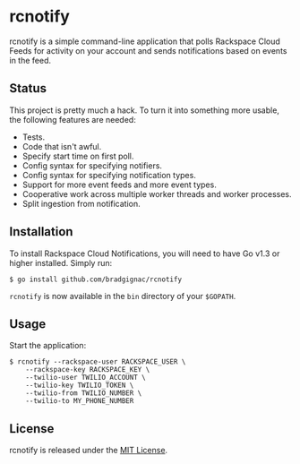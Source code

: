 # rcnotify

rcnotify is a simple command-line application that polls Rackspace Cloud Feeds for activity on your account and sends notifications based on events in the feed.

## Status

This project is pretty much a hack. To turn it into something more usable, the following features are needed:

- Tests.
- Code that isn't awful.
- Specify start time on first poll.
- Config syntax for specifying notifiers.
- Config syntax for specifying notification types.
- Support for more event feeds and more event types.
- Cooperative work across multiple worker threads and worker processes.
- Split ingestion from notification.

## Installation

To install Rackspace Cloud Notifications, you will need to have Go v1.3 or higher installed. Simply run:

```
$ go install github.com/bradgignac/rcnotify
```

`rcnotify` is now available in the `bin` directory of your `$GOPATH`.

## Usage

Start the application:

```
$ rcnotify --rackspace-user RACKSPACE_USER \
    --rackspace-key RACKSPACE_KEY \
    --twilio-user TWILIO_ACCOUNT \
    --twilio-key TWILIO_TOKEN \
    --twilio-from TWILIO_NUMBER \
    --twilio-to MY_PHONE_NUMBER
```

## License

rcnotify is released under the [MIT License](LICENSE).
